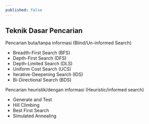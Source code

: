 ```yaml
---
published: false
---
```

## Teknik Dasar Pencarian

Pencarian buta/tanpa informasi (Blind/Un-informed Search) 
- Breadth-First Search (BFS)
- Depth-First Search (DFS)
- Depth-Limited Search (DLS)
- Uniform Cost Search (UCS)
- Iterative-Deepening Search (IDS)
- Bi-Directional Search (BDS)  

Pencarian heuristik/dengan informasi (Heuristic/informed search)
- Generate and Test
- Hill Climbing
- Best First Search
- Simulated Annealing
